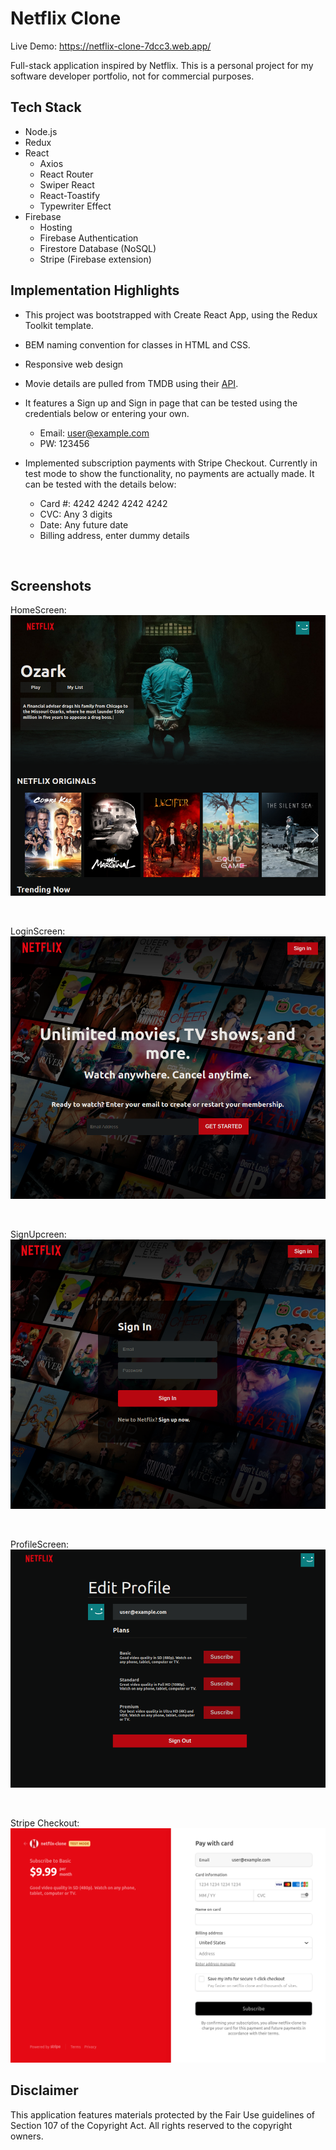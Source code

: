 # Netflix Clone

Live Demo: https://netflix-clone-7dcc3.web.app/

Full-stack application inspired by Netflix. This is a personal project for my software developer portfolio, not for commercial purposes.

## Tech Stack

- Node.js
- Redux
- React
  - Axios
  - React Router
  - Swiper React
  - React-Toastify
  - Typewriter Effect
- Firebase
  - Hosting
  - Firebase Authentication
  - Firestore Database (NoSQL)
  - Stripe (Firebase extension)

## Implementation Highlights

- This project was bootstrapped with Create React App, using the Redux Toolkit template.

- BEM naming convention for classes in HTML and CSS.

- Responsive web design

- Movie details are pulled from TMDB using their [API](https://developers.themoviedb.org/3/getting-started/introduction 'TMDB API').

- It features a Sign up and Sign in page that can be tested using the credentials below or entering your own.

  - Email: user@example.com
  - PW: 123456

- Implemented subscription payments with Stripe Checkout. Currently in test mode to show the functionality, no payments are actually made. It can be tested with the details below:

  - Card #: 4242 4242 4242 4242
  - CVC: Any 3 digits
  - Date: Any future date
  - Billing address, enter dummy details

<br />

## Screenshots

HomeScreen:
![](./screenshots/HomeScreen.png)

<br />

LoginScreen:
![](./screenshots/LoginScreen.png)

<br />

SignUpcreen:
![](./screenshots/SignUpScreen.png)

<br />

ProfileScreen:
![](./screenshots/ProfileScreen.png)

<br />

Stripe Checkout:
![](./screenshots/StripeCheckout.png)

## Disclaimer

This application features materials protected by the Fair Use guidelines of Section 107 of the Copyright Act. All rights reserved to the copyright owners.
